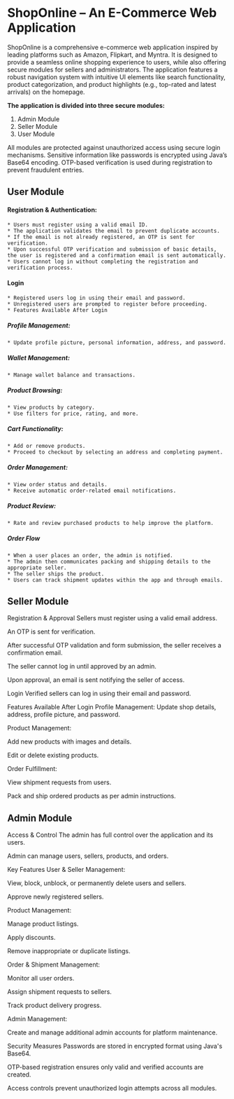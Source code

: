 # ShopOnline – An E-Commerce Web Application
ShopOnline is a comprehensive e-commerce web application inspired by leading platforms such as Amazon, Flipkart, and Myntra. It is designed to provide a seamless online shopping experience to users, while also offering secure modules for sellers and administrators. The application features a robust navigation system with intuitive UI elements like search functionality, product categorization, and product highlights (e.g., top-rated and latest arrivals) on the homepage.

**The application is divided into three secure modules:**
  1. Admin Module
  2. Seller Module
  3. User Module

All modules are protected against unauthorized access using secure login mechanisms. Sensitive information like passwords is encrypted using Java’s Base64 encoding. OTP-based verification is used during registration to prevent fraudulent entries.


## User Module
#### Registration & Authentication: 
    * Users must register using a valid email ID.
    * The application validates the email to prevent duplicate accounts.
    * If the email is not already registered, an OTP is sent for verification.
    * Upon successful OTP verification and submission of basic details, the user is registered and a confirmation email is sent automatically.
    * Users cannot log in without completing the registration and verification process.

#### Login
    * Registered users log in using their email and password.
    * Unregistered users are prompted to register before proceeding.
    * Features Available After Login
##### Profile Management: 
    * Update profile picture, personal information, address, and password.
##### Wallet Management: 
    * Manage wallet balance and transactions.
##### Product Browsing:
    * View products by category.
    * Use filters for price, rating, and more.
##### Cart Functionality:
    * Add or remove products.
    * Proceed to checkout by selecting an address and completing payment.
##### Order Management:
    * View order status and details.
    * Receive automatic order-related email notifications.
##### Product Review:
    * Rate and review purchased products to help improve the platform.
##### Order Flow
    * When a user places an order, the admin is notified.
    * The admin then communicates packing and shipping details to the appropriate seller.
    * The seller ships the product.
    * Users can track shipment updates within the app and through emails.


## Seller Module
Registration & Approval
Sellers must register using a valid email address.

An OTP is sent for verification.

After successful OTP validation and form submission, the seller receives a confirmation email.

The seller cannot log in until approved by an admin.

Upon approval, an email is sent notifying the seller of access.

Login
Verified sellers can log in using their email and password.

Features Available After Login
Profile Management: Update shop details, address, profile picture, and password.

Product Management:

Add new products with images and details.

Edit or delete existing products.

Order Fulfillment:

View shipment requests from users.

Pack and ship ordered products as per admin instructions.


## Admin Module
Access & Control
The admin has full control over the application and its users.

Admin can manage users, sellers, products, and orders.

Key Features
User & Seller Management:

View, block, unblock, or permanently delete users and sellers.

Approve newly registered sellers.

Product Management:

Manage product listings.

Apply discounts.

Remove inappropriate or duplicate listings.

Order & Shipment Management:

Monitor all user orders.

Assign shipment requests to sellers.

Track product delivery progress.

Admin Management:

Create and manage additional admin accounts for platform maintenance.

Security Measures
Passwords are stored in encrypted format using Java's Base64.

OTP-based registration ensures only valid and verified accounts are created.

Access controls prevent unauthorized login attempts across all modules.
